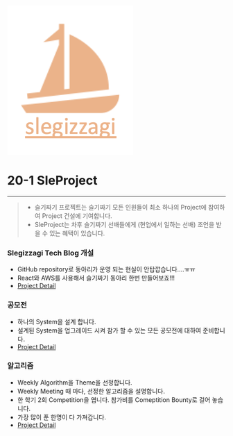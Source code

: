 

![sleProjectLogo](./../src/slegizzagi_proejct_logo_2.png)

# 20-1 SleProject

---

> * 슬기짜기 프로젝트는 슬기짜기 모든 인원들이 최소 하나의 Project에 참여하여 Project 건설에 기여합니다.
> * SleProject는 차후 슬기짜기 선배들에게 (현업에서 일하는 선배) 조언을 받을 수 있는 혜택이 있습니다.

### Slegizzagi Tech Blog 개설

* GitHub repository로 동아리가 운영 되는 현실이 안탑깝습니다....ㅠㅠ
* React와 AWS를 사용해서 슬기짜기 동아리 한번 만들어보죠!!!
* [Project Detail](./)

### 공모전

* 하나의 System을 설계 합니다.
* 설계된 System을 업그레이드 시켜 참가 할 수 있는 모든 공모전에 대하여 준비합니다.
* [Project Detail](./)

### 알고리즘 

* Weekly Algorithm을 Theme을 선정합니다.
*  Weekly Meeting 때 마다, 선정한 알고리즘을 설명합니다.
* 한 학기 2회 Competition을 엽니다. 참가비를 Comeptition Bounty로 걸어 놓습니다.
* 가장 많이 푼 한명이 다 가져갑니다.
* [Project Detail](./)


